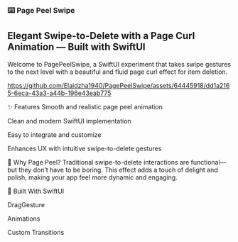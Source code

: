 ### ⌨️ Page Peel Swipe

## Elegant Swipe-to-Delete with a Page Curl Animation — Built with SwiftUI
Welcome to PagePeelSwipe, a SwiftUI experiment that takes swipe gestures to the next level with a beautiful and fluid page curl effect for item deletion.

https://github.com/Elaidzha1940/PagePeelSwipe/assets/64445918/dd1a2165-6eca-43a3-a44b-196e43eab775

✨ Features
Smooth and realistic page peel animation

Clean and modern SwiftUI implementation

Easy to integrate and customize

Enhances UX with intuitive swipe-to-delete gestures

📱 Why Page Peel?
Traditional swipe-to-delete interactions are functional—but they don’t have to be boring. This effect adds a touch of delight and polish, making your app feel more dynamic and engaging.

🔧 Built With
SwiftUI

DragGesture

Animations

Custom Transitions

